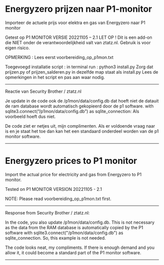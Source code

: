 # Energyzero prijzen naar P1-monitor
Importeer de actuele prijs voor elektra en gas van Energyzero naar P1 monitor

Getest op P1 MONITOR VERSIE 20221105 – 2.1 LET OP ! Dit is een add-on die NIET onder de verantwoordelijkheid valt van ztatz.nl. Gebruik is voor eigen risico.

OPMERKING : Lees eerst voorbereiding_op_p1mon.txt

Toegevoegd installatie script : in terminal run : python3 install.py
Zorg dat prijzen.py of prijzen_salderen.py in dezelfde map staat als install.py
Lees de opmerkingen in het script en pas aan waar nodig.

--------------------------------------------------------------------------------

Reactie van Security Brother / ztatz.nl 

Je update in de code ook de /p1mon/data/config.db dat hoeft niet de datauit de ram database wordt automatisch gekopieerd door de p1 software.
with sqlite3.connect(“/p1mon/data/config.db”) as sqlite_connection: Als voorbeeld hoeft dus niet.

De code ziet er netjes uit, mijn complimenten. Als er voldoende vraag naar is en je staat het toe dan kan het een standaard onderdeel worden van de p1 monitor software.

--------------------------------------------------------------------------------

# Energyzero prices to P1 monitor

Import the actual price for electricity and gas from Energyzero to P1 monitor.

Tested on P1 MONITOR VERSION 20221105 - 2.1

NOTE: Please read voorbereiding_op_p1mon.txt first.

--------------------------------------------------------------------------------

Response from Security Brother / ztatz.nl:

In the code, you also update /p1mon/data/config.db. This is not necessary as the data from the RAM database is automatically copied by 
the P1 software with sqlite3.connect("/p1mon/data/config.db") as sqlite_connection. So, this example is not needed.

The code looks neat, my compliments. If there is enough demand and you allow it, it could become a standard part of the P1 monitor software.

--------------------------------------------------------------------------------
